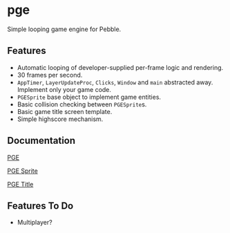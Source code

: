 # pge

Simple looping game engine for Pebble.

## Features

- Automatic looping of developer-supplied per-frame logic and rendering.
- 30 frames per second.
- `AppTimer`, `LayerUpdateProc`, `Clicks`, `Window` and `main` abstracted away.
  Implement only your game code.
- `PGESprite` base object to implement game entities.
- Basic collision checking between `PGESprite`s.
- Basic game title screen template.
- Simple highscore mechanism.

## Documentation

[PGE](docs/pge.md)

[PGE Sprite](docs/pge_sprite.md)

[PGE Title](docs/pge_title.md)

## Features To Do

- Multiplayer?
